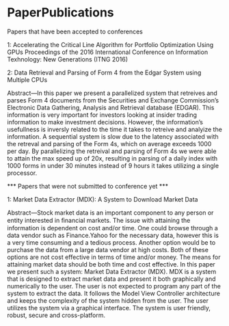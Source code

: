 # PaperPublications
Papers that have been accepted to conferences

1: Accelerating the Critical Line Algorithm for Portfolio Optimization Using GPUs
Proceedings of the 2016 International Conference on Information Texhnology: New Generations (ITNG 2016)

2: Data Retrieval and Parsing of Form 4 from the Edgar System using Multiple CPUs

Abstract—In this paper we present a parallelized system that retreives and parses Form 4 documents from the Securities and Exchange Commission’s Electronic Data Gathering, Analysis and Retrieval database (EDGAR). This information is very important for investors looking at insider trading information to make investment decisions. However, the information’s usefullness is inversly related to the time it takes to retreive and analyize the information. A sequential system is slow due to the latency associated with the retreval and parsing of the Form 4s, which on average exceeds 1000 per day. By parallelizing the retreival and parsing of Form 4s we were able to attain the max speed up of 20x, resulting in parsing of a daily index with 1000 forms in under 30 minutes instead of 9 hours it takes utilizing a single processor. 

*** Papers that were not submitted to conference yet ***

1: Market Data Extractor (MDX): A System to Download Market Data

Abstract—Stock market data is an important component to any person or entity interested in ﬁnancial markets. The issue with attaining the information is dependent on cost and/or time. One could browse through a data vendor such as Finance.Yahoo for the necessary data, however this is a very time consuming and a tedious process. Another option would be to purchase the data from a large data vendor at high costs. Both of these options are not cost effective in terms of time and/or money. The means for attaining market data should be both time and cost effective. In this paper we present such a system: Market Data Extractor (MDX). MDX is a system that is designed to extract market data and present it both graphically and numerically to the user. The user is not expected to program any part of the system to extract the data. It follows the Model View Controller architecture and keeps the complexity of the system hidden from the user. The user utilizes the system via a graphical interface. The system is user friendly, robust, secure and cross-platform.

